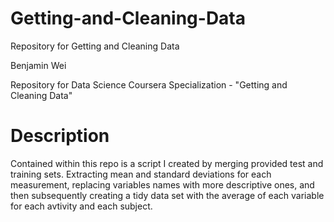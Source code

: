 Getting-and-Cleaning-Data
=========================

Repository for Getting and Cleaning Data


Benjamin Wei

Repository for Data Science Coursera Specialization - "Getting and Cleaning Data"

# Description
Contained within this repo is a script I created by merging provided test and training sets.  Extracting mean and standard deviations for each measurement, replacing variables names with more descriptive ones, and then subsequently creating a tidy data set with the average of each variable for each avtivity and each subject.

